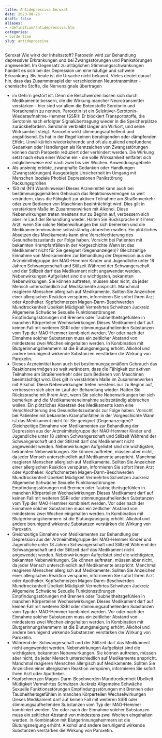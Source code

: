 ```yaml
---
title: Antidepressiva Seroxat
date: 2023-08-26
draft: false
aliases:
- /definition/antidepressiva.htm
categories:
- borderline
slug: antidepressiva
---
```

Seroxat
Wie wirkt der Inhaltsstoff? Paroxetin wird zur Behandlung depressiver
Erkrankungen und bei Zwangsstörungen und Panikstörungen angewendet. Im Gegensatz zu alltäglichen Stimmungsschwankungen handelt es sich bei der
Depression um eine häufige und schwere Erkrankung. Bis heute ist die Ursache
nicht bekannt. Vieles deutet darauf hin, dass das Zusammenspiel der
verschiedenen Neurotransmitter - chemische Stoffe, die Nervensignale übertragen
- im Gehirn gestört ist. Denn die Beschwerden lassen sich durch Medikamente
bessern, die die Wirkung mancher Neurotransmitter verstärken - hier sind vor
allem die Botenstoffe Serotonin und Noradrenalin zu nennen. Paroxetin ist ein Selektiver-Serotonin-Wiederaufnahme-Hemmer (SSRI): Er
blockiert Transportstoffe, die Serotonin nach erfolgter Signalübertragung
wieder in die Speicherplätze zurückbefördern. Serotonin verbleibt länger am
Wirkort, und seine Wirksamkeit steigt. Paroxetin wirkt stimmungsaufhellend und angstlösend. Es hat in der Regel keinen
beruhigenden oder dämpfenden Effekt. Unwillkürlich wiederkehrende und oft als
quälend empfundene Gedanken oder Handlungen als Kennzeichen von Zwangsstörungen
können durch Paroxetin reduziert oder verhindert werden. Die Wirkung setzt nach
etwa einer Woche ein - die volle Wirksamkeit entfaltet sich möglicherweise erst
nach zwei bis vier Wochen. Anwendungsgebiete
- Als unsinnig erlebte, zwanghafte Gedanken oder
    Handlungen (Zwangsstörungen) Ausgeprägte Unsicherheit im Umgang mit Menschen
    (soziale Phobie) Depressionen Panikstörung
Packungsgrößen
- 150 ml (N1)
Warnhinweise! Dieses Arzneimittel kann auch bei bestimmungsgemäßem
    Gebrauch das Reaktionsvermögen so weit verändern, dass die Fähigkeit zur
    aktiven Teilnahme am Straßenverkehr oder zum Bedienen von Maschinen beeinträchtigt
    wird. Dies gilt in verstärktem Maße im Zusammenwirken mit Alkohol. Diese Nebenwirkungen treten meistens nur zu
    Beginn auf, verbessern sich aber im Lauf der Behandlung wieder. Halten Sie Rücksprache
    mit Ihrem Arzt, wenn Sie solche Nebenwirkungen bei sich bemerken und die
    Medikamenteneinnahme selbstständig abbrechen wollen. Ein plötzliches
    Absetzen des Medikaments kann eine Verschlechterung des Gesundheitszustands
    zur Folge haben. Vorsicht bei Patienten mit bekannten Krampfanfällen
    in der Vorgeschichte Wann ist das Medikament nicht für Sie geeignet
(Gegenanzeigen)? Gleichzeitige Einnahme von Medikamenten zur
    Behandlung der Depression aus der Arzneimittelgruppe der MAO-Hemmer Kinder und Jugendliche unter 18 Jahren Schwangerschaft und Stillzeit Während der Schwangerschaft und der Stillzeit
    darf das Medikament nicht angewendet werden. Nebenwirkungen Aufgelistet sind die wichtigsten, bekannten
Nebenwirkungen. Sie können auftreten, müssen aber nicht, da jeder Mensch
unterschiedlich auf Medikamente anspricht. Manchmal reagieren Menschen allergisch auf Medikamente. Sollten Sie Anzeichen
einer allergischen Reaktion verspüren, informieren Sie sofort Ihren Arzt oder
Apotheker. Kopfschmerzen Magen-Darm-Beschwerden Mundtrockenheit Übelkeit Müdigkeit Vermehrtes Schwitzen Juckreiz Allgemeine Schwäche Sexuelle Funktionsstörungen Empfindungsstörungen mit Brennen oder
    Taubheitheitsgefühlen in manchen Körperteilen Wechselwirkungen Dieses Medikament darf auf keinen Fall mit
weiteren SSRI oder stimmungsaufhellenden Substanzen vom Typ der MAO-Hemmer
kombiniert werden. Vor oder nach der Einnahme solcher Substanzen muss ein
zeitlicher Abstand von mindestens zwei Wochen eingehalten werden. In Kombination mit Blutgerinnungshemmern ist die Blutungsneigung erhöht. Alkohol und andere beruhigend wirkende Substanzen verstärken die Wirkung von
Paroxetin.
- Dieses Arzneimittel kann auch bei bestimmungsgemäßem
    Gebrauch das Reaktionsvermögen so weit verändern, dass die Fähigkeit zur
    aktiven Teilnahme am Straßenverkehr oder zum Bedienen von Maschinen beeinträchtigt
    wird. Dies gilt in verstärktem Maße im Zusammenwirken mit Alkohol. Diese Nebenwirkungen treten meistens nur zu
    Beginn auf, verbessern sich aber im Lauf der Behandlung wieder. Halten Sie Rücksprache
    mit Ihrem Arzt, wenn Sie solche Nebenwirkungen bei sich bemerken und die
    Medikamenteneinnahme selbstständig abbrechen wollen. Ein plötzliches
    Absetzen des Medikaments kann eine Verschlechterung des Gesundheitszustands
    zur Folge haben. Vorsicht bei Patienten mit bekannten Krampfanfällen
    in der Vorgeschichte
Wann ist das Medikament nicht für Sie geeignet
(Gegenanzeigen)? Gleichzeitige Einnahme von Medikamenten zur
    Behandlung der Depression aus der Arzneimittelgruppe der MAO-Hemmer Kinder und Jugendliche unter 18 Jahren Schwangerschaft und Stillzeit Während der Schwangerschaft und der Stillzeit
    darf das Medikament nicht angewendet werden. Nebenwirkungen Aufgelistet sind die wichtigsten, bekannten
Nebenwirkungen. Sie können auftreten, müssen aber nicht, da jeder Mensch
unterschiedlich auf Medikamente anspricht. Manchmal reagieren Menschen allergisch auf Medikamente. Sollten Sie Anzeichen
einer allergischen Reaktion verspüren, informieren Sie sofort Ihren Arzt oder
Apotheker. Kopfschmerzen Magen-Darm-Beschwerden Mundtrockenheit Übelkeit Müdigkeit Vermehrtes Schwitzen Juckreiz Allgemeine Schwäche Sexuelle Funktionsstörungen Empfindungsstörungen mit Brennen oder
    Taubheitheitsgefühlen in manchen Körperteilen Wechselwirkungen Dieses Medikament darf auf keinen Fall mit
weiteren SSRI oder stimmungsaufhellenden Substanzen vom Typ der MAO-Hemmer
kombiniert werden. Vor oder nach der Einnahme solcher Substanzen muss ein
zeitlicher Abstand von mindestens zwei Wochen eingehalten werden. In Kombination mit Blutgerinnungshemmern ist die Blutungsneigung erhöht. Alkohol und andere beruhigend wirkende Substanzen verstärken die Wirkung von
Paroxetin.
- Gleichzeitige Einnahme von Medikamenten zur
    Behandlung der Depression aus der Arzneimittelgruppe der MAO-Hemmer Kinder und Jugendliche unter 18 Jahren
Schwangerschaft und Stillzeit Während der Schwangerschaft und der Stillzeit
    darf das Medikament nicht angewendet werden. Nebenwirkungen Aufgelistet sind die wichtigsten, bekannten
Nebenwirkungen. Sie können auftreten, müssen aber nicht, da jeder Mensch
unterschiedlich auf Medikamente anspricht. Manchmal reagieren Menschen allergisch auf Medikamente. Sollten Sie Anzeichen
einer allergischen Reaktion verspüren, informieren Sie sofort Ihren Arzt oder
Apotheker. Kopfschmerzen Magen-Darm-Beschwerden Mundtrockenheit Übelkeit Müdigkeit Vermehrtes Schwitzen Juckreiz Allgemeine Schwäche Sexuelle Funktionsstörungen Empfindungsstörungen mit Brennen oder
    Taubheitheitsgefühlen in manchen Körperteilen Wechselwirkungen Dieses Medikament darf auf keinen Fall mit
weiteren SSRI oder stimmungsaufhellenden Substanzen vom Typ der MAO-Hemmer
kombiniert werden. Vor oder nach der Einnahme solcher Substanzen muss ein
zeitlicher Abstand von mindestens zwei Wochen eingehalten werden. In Kombination mit Blutgerinnungshemmern ist die Blutungsneigung erhöht. Alkohol und andere beruhigend wirkende Substanzen verstärken die Wirkung von
Paroxetin.
- Während der Schwangerschaft und der Stillzeit
    darf das Medikament nicht angewendet werden.
Nebenwirkungen Aufgelistet sind die wichtigsten, bekannten
Nebenwirkungen. Sie können auftreten, müssen aber nicht, da jeder Mensch
unterschiedlich auf Medikamente anspricht. Manchmal reagieren Menschen allergisch auf Medikamente. Sollten Sie Anzeichen
einer allergischen Reaktion verspüren, informieren Sie sofort Ihren Arzt oder
Apotheker.
- Kopfschmerzen Magen-Darm-Beschwerden Mundtrockenheit Übelkeit Müdigkeit Vermehrtes Schwitzen Juckreiz Allgemeine Schwäche Sexuelle Funktionsstörungen Empfindungsstörungen mit Brennen oder
    Taubheitheitsgefühlen in manchen Körperteilen
Wechselwirkungen Dieses Medikament darf auf keinen Fall mit
weiteren SSRI oder stimmungsaufhellenden Substanzen vom Typ der MAO-Hemmer
kombiniert werden. Vor oder nach der Einnahme solcher Substanzen muss ein
zeitlicher Abstand von mindestens zwei Wochen eingehalten werden. In Kombination mit Blutgerinnungshemmern ist die Blutungsneigung erhöht. Alkohol und andere beruhigend wirkende Substanzen verstärken die Wirkung von
Paroxetin.
